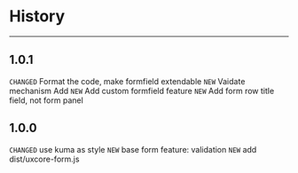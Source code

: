 # History

---


## 1.0.1

`CHANGED` Format the code, make formfield extendable
`NEW`  Vaidate mechanism Add
`NEW` Add custom formfield feature
`NEW` Add form row title field, not form panel


## 1.0.0

`CHANGED` use kuma as style
`NEW` base form feature: validation
`NEW` add dist/uxcore-form.js
